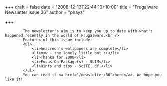 
+++
draft = false
date = "2008-12-13T22:44:10+10:00"
title = "Frugalware Newsletter Issue 36"
author = "phayz"

+++

            The newsletter's aim is to keep you up to date with what's happened recently in the world of Frugalware.<br />
            Features of this issue include:
            <ul>
                <li>Anacreon's wallpapers are complete</li>
                <li>mxw - the lonely little bot :(</li>
                <li>Thanks for 2008</li>
                <li>Focus On Package(s) - SLIM</li>
                <li>Hints and tips - SciTE, df.</li>
            </ul>
            You can read it <a href="/newsletter/36">here</a>. We hope you like it!
            
        
